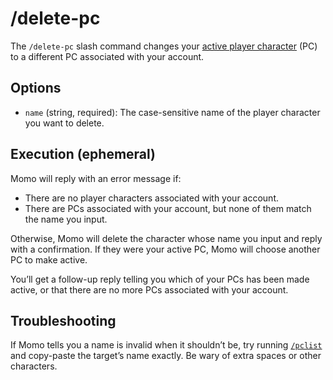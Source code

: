 # /delete-pc

The `/delete-pc` slash command changes your [active player character](../active-pc.md) (PC) to a different PC associated with your account.

## Options

- `name` (string, required): The case-sensitive name of the player character you want to delete.

## Execution (ephemeral)

Momo will reply with an error message if:

- There are no player characters associated with your account.
- There are PCs associated with your account, but none of them match the name you input.

Otherwise, Momo will delete the character whose name you input and reply with a confirmation. If they were your active PC, Momo will choose another PC to make active.

You’ll get a follow-up reply telling you which of your PCs has been made active, or that there are no more PCs associated with your account.

## Troubleshooting

If Momo tells you a name is invalid when it shouldn’t be, try running [`/pclist`](pclist.md) and copy-paste the target’s name exactly. Be wary of extra spaces or other characters.
